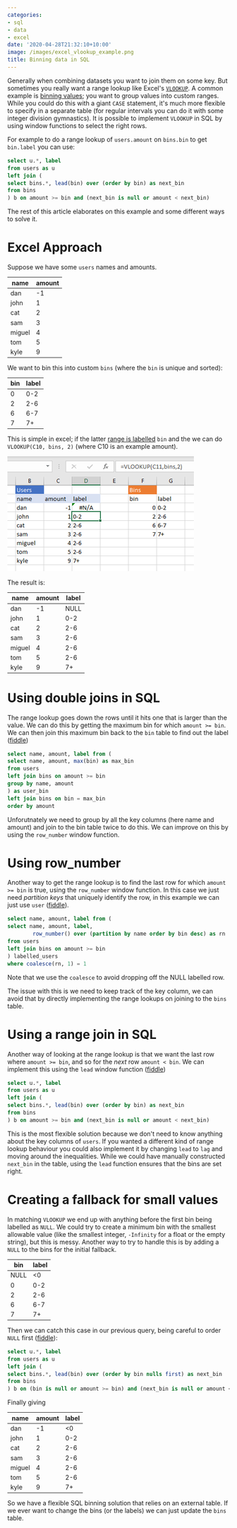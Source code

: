 ```yaml
---
categories:
- sql
- data
- excel
date: '2020-04-28T21:32:10+10:00'
image: /images/excel_vlookup_example.png
title: Binning data in SQL
---
```


Generally when combining datasets you want to join them on some key.
But sometimes you really want a range lookup like Excel's [`VLOOKUP`](https://support.office.com/en-us/article/VLOOKUP-function-0BBC8083-26FE-4963-8AB8-93A18AD188A1).
A common example is [binning values](/excel-binning); you want to group values into custom ranges.
While you could do this with a giant `CASE` statement, it's much more flexible to specify in a separate table (for regular intervals you can do it with some integer division gymnastics).
It is possible to implement `VLOOKUP` in SQL by using window functions to select the right rows.

For example to do a range lookup of `users.amount` on `bins.bin` to get `bin.label` you can use:

```SQL
select u.*, label
from users as u
left join (
select bins.*, lead(bin) over (order by bin) as next_bin
from bins
) b on amount >= bin and (next_bin is null or amount < next_bin)
```

The rest of this article elaborates on this example and some different ways to solve it.

# Excel Approach

Suppose we have some `users` names and amounts.

| name       | amount    |
| ---------- | --------- |
| dan        | -1        |
| john       | 1         |
| cat        | 2         |
| sam        | 3         |
| miguel     | 4         |
| tom        | 5         |
| kyle       | 9         |

We want to bin this into custom `bins` (where the `bin` is unique and sorted):

| bin | label |
| --- | ----- |
|  0  |  0-2  |
|  2  |  2-6  |
|  6  |  6-7  |
|  7  |  7+   |


This is simple in excel; if the latter [range is labelled](https://support.office.com/en-us/article/define-and-use-names-in-formulas-4d0f13ac-53b7-422e-afd2-abd7ff379c64) `bin` and the we can do `VLOOKUP(C10, bins, 2)` (where C10 is an example amount).

![Example of VLOOKUP on Bins problem](/images/excel_vlookup_example.png)

The result is:


| name       | amount    | label     |
| ---------- | --------- | --------- |
| dan        | -1        | NULL      |
| john       | 1         | 0-2       |
| cat        | 2         | 2-6       |
| sam        | 3         | 2-6       |
| miguel     | 4         | 2-6       |
| tom        | 5         | 2-6       |
| kyle       | 9         | 7+        |

# Using double joins in SQL

The range lookup goes down the rows until it hits one that is larger than the value.
We can do this by getting the maximum bin for which `amount >= bin`.
We can then join this maximum bin back to the `bin` table to find out the label ([fiddle](https://dbfiddle.uk/?rdbms=postgres_11&fiddle=3de4cc34e8a174332ff7203c87701653))

```SQL
select name, amount, label from (
select name, amount, max(bin) as max_bin
from users
left join bins on amount >= bin
group by name, amount
) as user_bin
left join bins on bin = max_bin
order by amount
```

Unforutnately we need to group by all the key columns (here name and amount) and join to the bin table twice to do this.
We can improve on this by using the `row_number` window function.

# Using row_number

Another way to get the range lookup is to find the last row for which `amount >= bin` is true, using the `row_number` window function.
In this case we just need *partition keys* that uniquely identify the row, in this example we can just use `user` ([fiddle](https://dbfiddle.uk/?rdbms=postgres_11&fiddle=3cf1a29c98452fb53e146a5166ed17c9)).

```SQL
select name, amount, label from (
select name, amount, label,
        row_number() over (partition by name order by bin desc) as rn
from users
left join bins on amount >= bin
) labelled_users
where coalesce(rn, 1) = 1
```

Note that we use the `coalesce` to avoid dropping off the NULL labelled row.

The issue with this is we need to keep track of the key column, we can avoid that by directly implementing the range lookups on joining to the `bins` table.


# Using a range join in SQL

Another way of looking at the range lookup is that we want the last row where `amount >= bin`, and so for the *next* row `amount < bin`.
We can implement this using the `lead` window function ([fiddle](https://dbfiddle.uk/?rdbms=postgres_11&fiddle=df49b9bbec80328437ece987473e4b52))

```SQL
select u.*, label
from users as u
left join (
select bins.*, lead(bin) over (order by bin) as next_bin
from bins
) b on amount >= bin and (next_bin is null or amount < next_bin)
```

This is the most flexible solution because we don't need to know anything about the key columns of `users`.
If you wanted a different kind of range lookup behaviour you could also implement it by changing `lead` to `lag` and moving around the inequalities.
While we could have manually constructed `next_bin` in the table, using the `lead` function ensures that the bins are set right.

# Creating a fallback for small values

In matching `VLOOKUP` we end up with anything before the first bin being labelled as `NULL`.
We could try to create a minimum bin with the smallest allowable value (like the smallest integer, `-Infinity` for a float or the empty string), but this is messy.
Another way to try to handle this is by adding a `NULL` to the bins for the initial fallback.

| bin | label |
| --- | ----- |
| NULL |  <0  |
|  0  |  0-2  |
|  2  |  2-6  |
|  6  |  6-7  |
|  7  |  7+   |

Then we can catch this case in our previous query, being careful to order `NULL` first ([fiddle](https://dbfiddle.uk/?rdbms=postgres_11&fiddle=2f1418c9b607dedf21ffd2502136f016)):

```SQL
select u.*, label
from users as u
left join (
select bins.*, lead(bin) over (order by bin nulls first) as next_bin
from bins
) b on (bin is null or amount >= bin) and (next_bin is null or amount < next_bin)
```

Finally giving

| name       | amount    | label     |
| ---------- | --------- | --------- |
| dan        | -1        | <0        |
| john       | 1         | 0-2       |
| cat        | 2         | 2-6       |
| sam        | 3         | 2-6       |
| miguel     | 4         | 2-6       |
| tom        | 5         | 2-6       |
| kyle       | 9         | 7+        |

So we have a flexible SQL binning solution that relies on an external table.
If we ever want to change the bins (or the labels) we can just update the `bins` table.
